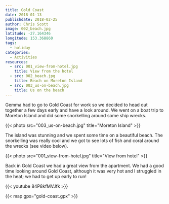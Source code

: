 ```yaml
---
title: Gold Coast
date: 2018-01-13
publishdate: 2018-02-25
author: Chris Scott
image: 002_beach.jpg
latitude: -27.164346
longitude: 153.368860
tags:
  - holiday
categories:
  - Activities
resources:
  - src: 001_view-from-hotel.jpg
    title: View from the hotel
  - src: 002_beach.jpg
    title: Beach on Moreton Island
  - src: 003_us-on-beach.jpg
    title: Us on the beach
---
```


Gemma had to go to Gold Coast for work so we decided to head out together a few days early and have a look around.
We went on a boat trip to Moreton Island and did some snorkelling around some ship wrecks.

{{< photo src="003_us-on-beach.jpg" title="Moreton Island" >}}

The island was stunning and we spent some time on a beautiful beach.
The snorkelling was really cool and we got to see lots of fish and coral around the wrecks (see video below).

{{< photo src="001_view-from-hotel.jpg" title="View from hotel" >}}

Back in Gold Coast we had a great view from the apartment.
We had a good time looking around Gold Coast, although it was very hot and I struggled in the heat; we had to get up early to run!

{{< youtube 84P8kfMVJfk >}}

{{< map gpx="gold-coast.gpx" >}}
